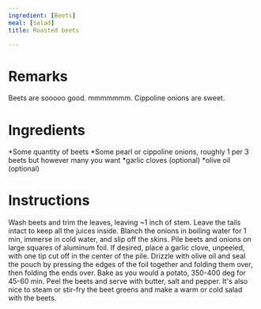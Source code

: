 ```yaml
---
ingredient: [Beets]
meal: [Salad]
title: Roasted beets

---
```

# Remarks

Beets are sooooo good.  mmmmmmm.  Cippoline onions are sweet.

# Ingredients

*Some quantity of beets
*Some pearl or cippoline onions, roughly 1 per 3 beets but however many you want
*garlic cloves (optional)
*olive oil (optional)

# Instructions

Wash beets and trim the leaves, leaving ~1 inch of stem.  Leave the tails intact to keep all the juices inside.  Blanch the onions in boiling water for 1 min, immerse in cold water, and slip off the skins.  Pile beets and onions on large squares of aluminum foil.  If desired, place a garlic clove, unpeeled, with one tip cut off in the center of the pile.  Drizzle with olive oil and seal the pouch by pressing the edges of the foil together and folding them over, then folding the ends over.  Bake as you would a potato, 350-400 deg for 45-60 min.  Peel the beets and serve with butter, salt and pepper.   It's also nice to steam or stir-fry the beet greens and make a warm or cold salad with the beets.
